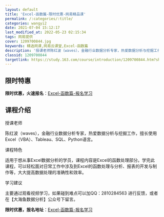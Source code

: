 ```yaml
---
layout: default
title: 'Excel-函数篇-限时优惠-网易精品课'
permalink: /:categories/:title/
categories: wangyi2
date: 2021-07-04 15:12:17
last_modified_at: 2022-05-23 02:15:34
tags: 网易提供
cover: 1209700844.jpg
keywords: 精选网课,网易云课堂,Excel-函数篇
description: '授课老师陈红波（waves），金融行业数据分析专家，热爱数据分析与挖掘工作，擅长使用Excel（VBA）、Tableau'
classid: 1209700844
targetlink: https://study.163.com/course/introduction/1209700844.htm?share=1&shareId=1025206652&utm_campaign=share&utm_medium=iphoneShare&utm_source=&utm_u=1025206652
---
```


## 限时特惠

**限时优惠，火速报名**：[Excel-函数篇-报名学习](https://study.163.com/course/introduction/1209700844.htm?share=1&shareId=1025206652&utm_campaign=share&utm_medium=iphoneShare&utm_source=&utm_u=1025206652)

## 课程介绍

授课老师

陈红波（waves），金融行业数据分析专家，热爱数据分析与挖掘工作，擅长使用Excel（VBA）、Tableau、SQL、Python语言。



课程特色

适用于想从事Excel数据分析的学员，课程内容是Excel的函数处理部分。学完此课程，可以轻松面对日常工作中涉及到Excel的函数处理与分析、报表的开发与制作等，大大提高数据处理的准确性和效率。



学习建议

主要通过观看视频学习，如果碰到难点可以加QQ：2810284563 进行反馈，或者在【大海鱼数据分析】公众号下留言。

**限时优惠，报名地址**：[Excel-函数篇-报名学习](https://study.163.com/course/introduction/1209700844.htm?share=1&shareId=1025206652&utm_campaign=share&utm_medium=iphoneShare&utm_source=&utm_u=1025206652)

